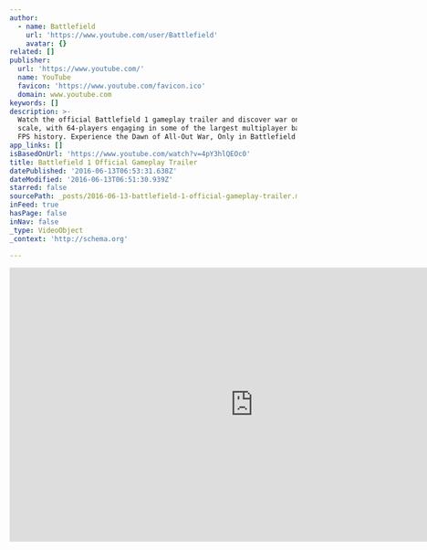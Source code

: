 ```yaml
---
author:
  - name: Battlefield
    url: 'https://www.youtube.com/user/Battlefield'
    avatar: {}
related: []
publisher:
  url: 'https://www.youtube.com/'
  name: YouTube
  favicon: 'https://www.youtube.com/favicon.ico'
  domain: www.youtube.com
keywords: []
description: >-
  Watch the official Battlefield 1 gameplay trailer and discover war on an epic
  scale, with 64-players engaging in some of the largest multiplayer battles in
  FPS history. Experience the Dawn of All-Out War, Only in Battlefield 1.
app_links: []
isBasedOnUrl: 'https://www.youtube.com/watch?v=4pY3hlQEOc0'
title: Battlefield 1 Official Gameplay Trailer
datePublished: '2016-06-13T06:53:31.638Z'
dateModified: '2016-06-13T06:51:30.939Z'
starred: false
sourcePath: _posts/2016-06-13-battlefield-1-official-gameplay-trailer.md
inFeed: true
hasPage: false
inNav: false
_type: VideoObject
_context: 'http://schema.org'

---
```

<iframe src="https://cdn.embedly.com/widgets/media.html?src=https%3A%2F%2Fwww.youtube.com%2Fembed%2F4pY3hlQEOc0%3Ffeature%3Doembed&amp;url=http%3A%2F%2Fwww.youtube.com%2Fwatch%3Fv%3D4pY3hlQEOc0&amp;image=https%3A%2F%2Fi.ytimg.com%2Fvi%2F4pY3hlQEOc0%2Fhqdefault.jpg&amp;key=b7d04c9b404c499eba89ee7072e1c4f7&amp;type=text%2Fhtml&amp;schema=youtube" width="854" height="480" scrolling="no" frameborder="0" allowfullscreen="" style=""></iframe>